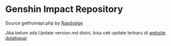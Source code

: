 # Genshin Impact Repository
Source getfromapi.php by [Rapdodge](https://github.com/rapdodge/GenshinRepository/blob/main/getfromapi.php "Rapdodge")

Jika belum ada Update version.md disini, bisa cek update terbaru di [website dutatopup](https://dutatopup.biz.id)
